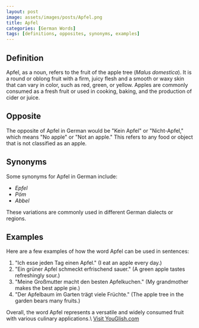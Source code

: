 ```yaml
---
layout: post
image: assets/images/posts/Apfel.png
title: Apfel
categories: [German Words]
tags: [definitions, opposites, synonyms, examples]
---
```


## Definition

Apfel, as a noun, refers to the fruit of the apple tree (*Malus domestica*). It is a round or oblong fruit with a firm, juicy flesh and a smooth or waxy skin that can vary in color, such as red, green, or yellow. Apples are commonly consumed as a fresh fruit or used in cooking, baking, and the production of cider or juice.

## Opposite

The opposite of Apfel in German would be "Kein Apfel" or "Nicht-Apfel," which means "No apple" or "Not an apple." This refers to any food or object that is not classified as an apple.

## Synonyms

Some synonyms for Apfel in German include:

- *Epfel*
- *Pöm*
- *Abbel*

These variations are commonly used in different German dialects or regions.

## Examples

Here are a few examples of how the word Apfel can be used in sentences:

1. "Ich esse jeden Tag einen Apfel." (I eat an apple every day.)
2. "Ein grüner Apfel schmeckt erfrischend sauer." (A green apple tastes refreshingly sour.)
3. "Meine Großmutter macht den besten Apfelkuchen." (My grandmother makes the best apple pie.)
4. "Der Apfelbaum im Garten trägt viele Früchte." (The apple tree in the garden bears many fruits.)

Overall, the word Apfel represents a versatile and widely consumed fruit with various culinary applications.\ <a id="yg-widget-0" class="youglish-widget" data-query="Apfel" data-lang="german" data-components="8412" data-auto-start="0" data-bkg-color="theme_light" data-title="How%20to%20pronounce%20Apfel%20in%20German"  rel="nofollow" href="https://youglish.com">Visit YouGlish.com</a><script async src="https://youglish.com/public/emb/widget.js" charset="utf-8"></script>